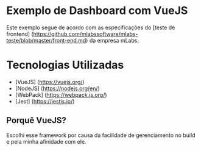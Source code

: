 # Exemplo de Dashboard com VueJS

Este exemplo segue de acordo com as especificações do [teste de frontend] (https://github.com/mlabssoftware/mlabs-teste/blob/master/front-end.md) da empresa mLabs.

# Tecnologias Utilizadas

- [VueJS] (https://vuejs.org/)
- [NodeJS] (https://nodejs.org/en/)
- [WebPack] (https://webpack.js.org/)
- [Jest] (https://jestjs.io/)

## Porquê VueJS?

Escolhi esse framework por causa da facilidade de gerenciamento no build e pela minha afinidade com ele.
